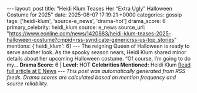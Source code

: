 --- layout: post title: "Heidi Klum Teases Her “Extra Ugly” Halloween Costume for 2025" date: 2025-08-07 17:19:21 +0000 categories: gossip tags: ['heidi-klum', 'source-e_news', 'drama-hot'] drama_score: 6 primary_celebrity: heidi_klum source: e_news source_url: "https://www.eonline.com/news/1420883/heidi-klum-teases-2025-halloween-costume?cmpid=rss-syndicate-genericrss-us-top_stories" mentions: {'heidi_klum': 6} --- The reigning Queen of Halloween is ready to serve another look. As the spooky season nears, Heidi Klum shared minor details about her upcoming Halloween costume. “Of course, I’m going to do my... **Drama Score:** 6 | **Level:** HOT **Celebrities Mentioned:** Heidi Klum [Read full article at E News](https://www.eonline.com/news/1420883/heidi-klum-teases-2025-halloween-costume?cmpid=rss-syndicate-genericrss-us-top_stories) --- *This post was automatically generated from RSS feeds. Drama scores are calculated based on mention frequency and source reliability.*